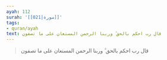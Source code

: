 ```yaml
---
ayah: 112
surah: '[[021|سورة]]'
tags:
- quran/ayah
text: قال رب احكم بالحق ۗ وربنا الرحمن المستعان على ما تصفون
---
```

> قال رب احكم بالحق ۗ وربنا الرحمن المستعان على ما تصفون
